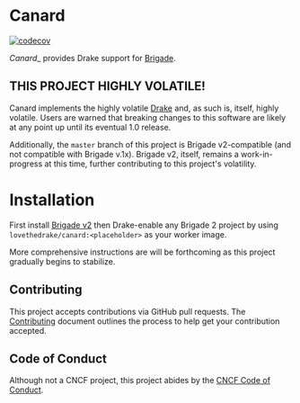 # Canard

[![codecov](https://codecov.io/gh/lovethedrake/canard/branch/master/graph/badge.svg)](https://codecov.io/gh/lovethedrake/canard)

_Canard__ provides Drake support for [Brigade](https://brigade.sh/).

## THIS PROJECT HIGHLY VOLATILE!

Canard implements the highly volatile
[Drake](https://github.com/lovethedrake/spec) and, as such is, itself,
highly volatile. Users are warned that breaking changes to this software are
likely at any point up until its eventual 1.0 release.

Additionally, the `master` branch of this project is Brigade v2-compatible (and
not compatible with Brigade v.1x). Brigade v2, itself, remains a
work-in-progress at this time, further contributing to this project's
volatility.

# Installation

First install [Brigade v2](https://github.com/brigadecore/brigade/tree/v2) then
Drake-enable any Brigade 2 project by using
`lovethedrake/canard:<placeholder>` as your worker image.

More comprehensive instructions are will be forthcoming as this project
gradually begins to stabilize.

## Contributing

This project accepts contributions via GitHub pull requests. The
[Contributing](CONTRIBUTING.md) document outlines the process to help get your
contribution accepted.

## Code of Conduct

Although not a CNCF project, this project abides by the
[CNCF Code of Conduct](https://github.com/cncf/foundation/blob/master/code-of-conduct.md).
